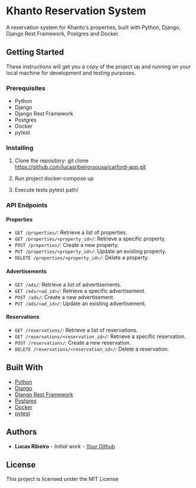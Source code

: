 # Khanto Reservation System

A reservation system for Khanto's properties, built with Python, Django, Django Rest Framework, Postgres and Docker.

## Getting Started

These instructions will get you a copy of the project up and running on your local machine for development and testing purposes.

### Prerequisites

- Python
- Django
- Django Rest Framework
- Postgres
- Docker
- pytest

### Installing

1. Clone the repository:
git clone https://github.com/lucasribeirorsousa/carford-app.git

2. Run project
docker-compose up

2. Execute tests
pytest path/

### API Endpoints

#### Properties

- `GET /properties/`: Retrieve a list of properties.
- `GET /properties/<property_id>/`: Retrieve a specific property.
- `POST /properties/`: Create a new property.
- `PUT /properties/<property_id>/`: Update an existing property.
- `DELETE /properties/<property_id>/`: Delete a property.

#### Advertisements

- `GET /ads/`: Retrieve a list of advertisements.
- `GET /ads/<ad_id>/`: Retrieve a specific advertisement.
- `POST /ads/`: Create a new advertisement.
- `PUT /ads/<ad_id>/`: Update an existing advertisement.

#### Reservations

- `GET /reservations/`: Retrieve a list of reservations.
- `GET /reservations/<reservation_id>/`: Retrieve a specific reservation.
- `POST /reservations/`: Create a new reservation.
- `DELETE /reservations/<reservation_id>/`: Delete a reservation.

## Built With

- [Python](https://www.python.org/)
- [Django](https://www.djangoproject.com/)
- [Django Rest Framework](https://www.django-rest-framework.org/)
- [Postgres](https://www.postgresql.org/)
- [Docker](https://www.docker.com/)
- [pytest](https://docs.pytest.org/en/latest/)

## Authors

* **Lucas Ribeiro** - *Initial work* - [Your Github](https://github.com/lucasribeirorsousa)

## License

This project is licensed under the MIT License